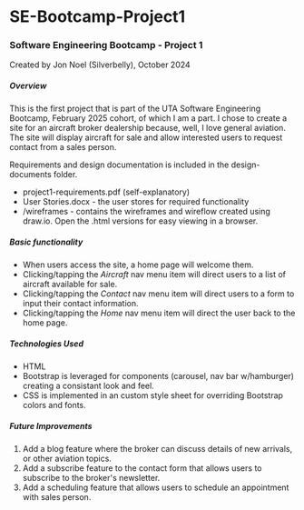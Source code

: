 # SE-Bootcamp-Project1

### Software Engineering Bootcamp - Project 1

Created by Jon Noel (Silverbelly), October 2024

##### Overview

This is the first project that is part of the UTA Software Engineering Bootcamp,
February 2025 cohort, of which I am a part. I chose to create a site for an
aircraft broker dealership because, well, I love general aviation. The site will
display aircraft for sale and allow interested users to request contact from a
sales person.

Requirements and design documentation is included in the design-documents folder.

- project1-requirements.pdf (self-explanatory)
- User Stories.docx - the user stores for required functionality
- /wireframes - contains the wireframes and wireflow created using draw.io. Open the .html versions for easy viewing in a browser.

##### Basic functionality

- When users access the site, a home page will welcome them.
- Clicking/tapping the _Aircraft_ nav menu item will direct users to a list of aircraft available for sale.
- Clicking/tapping the _Contact_ nav menu item will direct users to a form to input their contact information.
- Clicking/tapping the _Home_ nav menu item will direct the user back to the home page.

##### Technologies Used

- HTML
- Bootstrap is leveraged for components (carousel, nav bar w/hamburger) creating a consistant look and feel.
- CSS is implemented in an custom style sheet for overriding Bootstrap colors and fonts.

##### Future Improvements

1. Add a blog feature where the broker can discuss details of new arrivals, or other aviation topics.
2. Add a subscribe feature to the contact form that allows users to subscribe to the broker's newsletter.
3. Add a scheduling feature that allows users to schedule an appointment with sales person.
